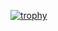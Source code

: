 [![trophy](https://github-profile-trophy.vercel.app/?username=jbalestr42&theme=onedark&rank=SECRET,SSS,SS,S,AAA,AA,A)](https://github.com/ryo-ma/github-profile-trophy)
